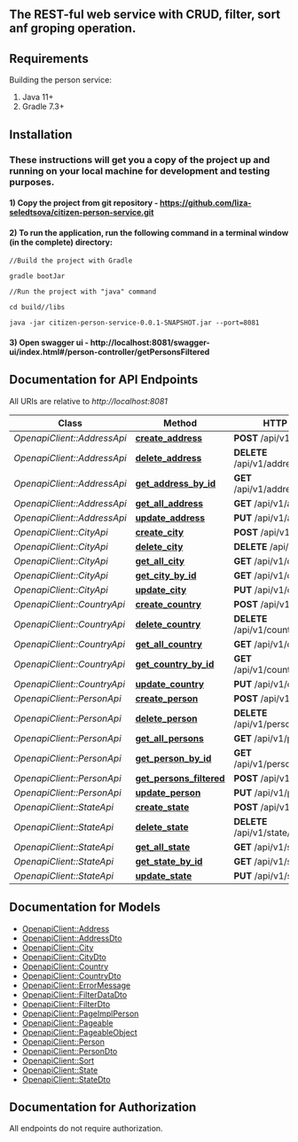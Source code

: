 
## The REST-ful web service with CRUD, filter, sort anf groping operation.

## Requirements

Building the person service:
1. Java 11+
2. Gradle 7.3+

## Installation
### These instructions will get you a copy of the project up and running on your local machine for development and testing purposes.

#### 1) Copy the project from git repository - https://github.com/liza-seledtsova/citizen-person-service.git

#### 2) To run the application, run the following command in a terminal window (in the complete) directory:

```
//Build the project with Gradle

gradle bootJar
```

```
//Run the project with "java" command

cd build//libs

java -jar citizen-person-service-0.0.1-SNAPSHOT.jar --port=8081
```
#### 3) Open swagger ui - http://localhost:8081/swagger-ui/index.html#/person-controller/getPersonsFiltered



## Documentation for API Endpoints

All URIs are relative to *http://localhost:8081*

Class | Method                                                             | HTTP request | Description
------------ |--------------------------------------------------------------------| ------------- | -------------
*OpenapiClient::AddressApi* | [**create_address**](gen/docs/AddressApi.md#create_address)        | **POST** /api/v1/address |
*OpenapiClient::AddressApi* | [**delete_address**](gen/docs/AddressApi.md#delete_address)            | **DELETE** /api/v1/address/{addressId} |
*OpenapiClient::AddressApi* | [**get_address_by_id**](gen/docs/AddressApi.md#get_address_by_id)      | **GET** /api/v1/address/{addressId} |
*OpenapiClient::AddressApi* | [**get_all_address**](gen/docs/AddressApi.md#get_all_address)          | **GET** /api/v1/address |
*OpenapiClient::AddressApi* | [**update_address**](gen/docs/AddressApi.md#update_address)            | **PUT** /api/v1/address |
*OpenapiClient::CityApi* | [**create_city**](gen/docs/CityApi.md#create_city)                     | **POST** /api/v1/city |
*OpenapiClient::CityApi* | [**delete_city**](gen/docs/CityApi.md#delete_city)                     | **DELETE** /api/v1/city/{cityId} |
*OpenapiClient::CityApi* | [**get_all_city**](gen/docs/CityApi.md#get_all_city)                   | **GET** /api/v1/city |
*OpenapiClient::CityApi* | [**get_city_by_id**](gen/docs/CityApi.md#get_city_by_id)               | **GET** /api/v1/city/{cityId} |
*OpenapiClient::CityApi* | [**update_city**](gen/docs/CityApi.md#update_city)                     | **PUT** /api/v1/city |
*OpenapiClient::CountryApi* | [**create_country**](gen/docs/CountryApi.md#create_country)            | **POST** /api/v1/country |
*OpenapiClient::CountryApi* | [**delete_country**](gen/docs/CountryApi.md#delete_country)            | **DELETE** /api/v1/country/{countyId} |
*OpenapiClient::CountryApi* | [**get_all_country**](gen/docs/CountryApi.md#get_all_country)          | **GET** /api/v1/country |
*OpenapiClient::CountryApi* | [**get_country_by_id**](gen/docs/CountryApi.md#get_country_by_id)      | **GET** /api/v1/country/{countryId} |
*OpenapiClient::CountryApi* | [**update_country**](gen/docs/CountryApi.md#update_country)            | **PUT** /api/v1/country |
*OpenapiClient::PersonApi* | [**create_person**](dgen/ocs/PersonApi.md#create_person)               | **POST** /api/v1/persons |
*OpenapiClient::PersonApi* | [**delete_person**](gen/docs/PersonApi.md#delete_person)               | **DELETE** /api/v1/persons/{personsId} |
*OpenapiClient::PersonApi* | [**get_all_persons**](gen/docs/PersonApi.md#get_all_persons)           | **GET** /api/v1/persons |
*OpenapiClient::PersonApi* | [**get_person_by_id**](gen/docs/PersonApi.md#get_person_by_id)         | **GET** /api/v1/persons/{personsId} |
*OpenapiClient::PersonApi* | [**get_persons_filtered**](gen/docs/PersonApi.md#get_persons_filtered) | **POST** /api/v1/persons/filter |
*OpenapiClient::PersonApi* | [**update_person**](gen/docs/PersonApi.md#update_person)               | **PUT** /api/v1/persons |
*OpenapiClient::StateApi* | [**create_state**](gen/docs/StateApi.md#create_state)                  | **POST** /api/v1/state |
*OpenapiClient::StateApi* | [**delete_state**](gen/docs/StateApi.md#delete_state)                  | **DELETE** /api/v1/state/{stateId} |
*OpenapiClient::StateApi* | [**get_all_state**](gen/docs/StateApi.md#get_all_state)                | **GET** /api/v1/state |
*OpenapiClient::StateApi* | [**get_state_by_id**](gen/docs/StateApi.md#get_state_by_id)            | **GET** /api/v1/state/{stateId} |
*OpenapiClient::StateApi* | [**update_state**](gen/docs/StateApi.md#update_state)                  | **PUT** /api/v1/state |


## Documentation for Models

- [OpenapiClient::Address](gen/docs/Address.md)
- [OpenapiClient::AddressDto](gen/docs/AddressDto.md)
- [OpenapiClient::City](gen/docs/City.md)
- [OpenapiClient::CityDto](gen/docs/CityDto.md)
- [OpenapiClient::Country](gen/docs/Country.md)
- [OpenapiClient::CountryDto](gen/docs/CountryDto.md)
- [OpenapiClient::ErrorMessage](gen/docs/ErrorMessage.md)
- [OpenapiClient::FilterDataDto](gen/docs/FilterDataDto.md)
- [OpenapiClient::FilterDto](gen/docs/FilterDto.md)
- [OpenapiClient::PageImplPerson](gen/docs/PageImplPerson.md)
- [OpenapiClient::Pageable](gen/docs/Pageable.md)
- [OpenapiClient::PageableObject](gen/docs/PageableObject.md)
- [OpenapiClient::Person](gen/docs/Person.md)
- [OpenapiClient::PersonDto](gen/docs/PersonDto.md)
- [OpenapiClient::Sort](gen/docs/Sort.md)
- [OpenapiClient::State](gen/docs/State.md)
- [OpenapiClient::StateDto](gen/docs/StateDto.md)


## Documentation for Authorization

All endpoints do not require authorization.

